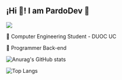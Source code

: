 ## ¡Hi 👋! I am PardoDev 👾

![](https://komarev.com/ghpvc/?username=PardoDev78&color=blueviolet&style=for-the-badge)

🔵 Computer Engineering Student - DUOC UC

🔵 Programmer Back-end

![Anurag's GitHub stats](https://github-readme-stats.vercel.app/api?username=PardoDev78&show_icons=true&theme=highcontrast) 

![Top Langs](https://github-readme-stats.vercel.app/api/top-langs/?username=PardoDev78&theme=highcontrast) 
